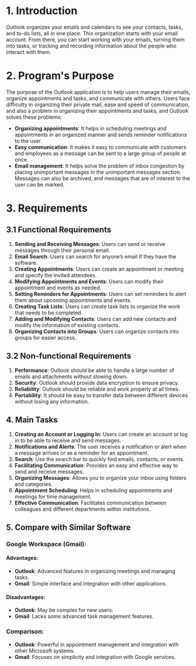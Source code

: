 # 1. Introduction

Outlook organizes your emails and calendars to see your contacts, tasks, and to-do lists, all in one place. This organization starts with your email account. From there, you can start working with your emails, turning them into tasks, or tracking and recording information about the people who interact with them.

# 2. Program's Purpose

The purpose of the Outlook application is to help users manage their emails, organize appointments and tasks, and communicate with others. Users face difficulty in organizing their private mail, ease and speed of communication, and also a problem in organizing their appointments and tasks, and Outlook solves these problems:

- **Organizing appointments**: It helps in scheduling meetings and appointments in an organized manner and sends reminder notifications to the user.
- **Easy communication**: It makes it easy to communicate with customers and employees as a message can be sent to a large group of people at once.
- **Email management**: It helps solve the problem of inbox congestion by placing unimportant messages in the unimportant messages section. Messages can also be archived, and messages that are of interest to the user can be marked.

# 3. Requirements

## 3.1 Functional Requirements

1. **Sending and Receiving Messages**: Users can send or receive messages through their personal email.  
2. **Email Search**: Users can search for anyone’s email if they have the software.
3. **Creating Appointments**: Users can create an appointment or meeting and specify the invited attendees.
4. **Modifying Appointments and Events**: Users can modify their appointment and events as needed.
5. **Setting Reminders for Appointments**: Users can set reminders to alert them about upcoming appointments and events.
6. **Creating Task Lists**: Users can create task lists to organize the work that needs to be completed.
7. **Adding and Modifying Contacts**: Users can add new contacts and modify the information of existing contacts.
8. **Organizing Contacts into Groups**: Users can organize contacts into groups for easier access.

## 3.2 Non-functional Requirements

1. **Performance**: Outlook should be able to handle a large number of emails and attachments without slowing down.
2. **Security**: Outlook should provide data encryption to ensure privacy.
3. **Reliability**: Outlook should be reliable and work properly at all times.
4. **Portability**: It should be easy to transfer data between different devices without losing any information.

## 4. Main Tasks

1. **Creating an Account or Logging In**: Users can create an account or log in to be able to receive and send messages.
2. **Notifications and Alerts**: The user receives a notification or alert when a message arrives or as a reminder for an appointment.
3. **Search**: Use the search bar to quickly find emails, contacts, or events.
4. **Facilitating Communication**: Provides an easy and effective way to send and receive messages.
5. **Organizing Messages**: Allows you to organize your inbox using folders and categories.
6. **Appointment Scheduling**: Helps in scheduling appointments and meetings for time management.
7. **Effective Communication**: Facilitates communication between colleagues and different departments within institutions.

## 5. Compare with Similar Software

### Google Workspace (Gmail):

#### Advantages:
- **Outlook**: Advanced features in organizing meetings and managing tasks.
- **Gmail**: Simple interface and integration with other applications.

#### Disadvantages:
- **Outlook**: May be complex for new users.
- **Gmail**: Lacks some advanced task management features.

### Comparison:
- **Outlook**: Powerful in appointment management and integration with other Microsoft systems.
- **Gmail**: Focuses on simplicity and integration with Google services.
